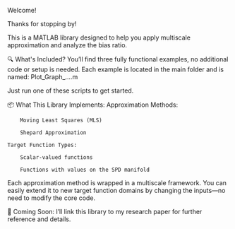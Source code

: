 Welcome!

Thanks for stopping by!

This is a MATLAB library designed to help you apply multiscale approximation and analyze the bias ratio.

🔍 What's Included?
You’ll find three fully functional examples, no additional code or setup is needed.
Each example is located in the main folder and is named:
Plot_Graph_....m

Just run one of these scripts to get started.

📦 What This Library Implements:
    Approximation Methods:

        Moving Least Squares (MLS)

        Shepard Approximation

    Target Function Types:

        Scalar-valued functions

        Functions with values on the SPD manifold

Each approximation method is wrapped in a multiscale framework.
You can easily extend it to new target function domains by changing the inputs—no need to modify the core code.

🔗 Coming Soon:
I’ll link this library to my research paper for further reference and details.
